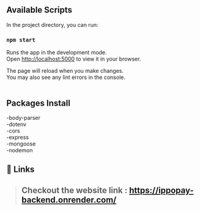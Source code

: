 ## Available Scripts
In the project directory, you can run:

### `npm start`
Runs the app in the development mode.\
Open [http://localhost:5000](http://localhost:7500) to view it in your browser.

The page will reload when you make changes.\
You may also see any lint errors in the console.
<br/>
<br/>

## Packages Install
-body-parser <br/>
-dotenv<br/>
-cors<br/>
-express<br/>
-mongoose<br/>
-nodemon<br/>


## 🔗 Links

> ## Checkout the website link : https://ippopay-backend.onrender.com/


<br/>
<br/>
